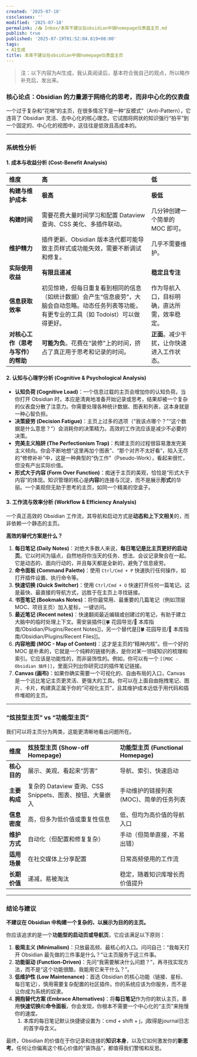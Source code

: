 ```yaml
---
created: '2025-07-18'
cssclasses: ''
modified: '2025-07-18'
permalink: /📥 Inbox/本库不建议在obsidian中搞homepage仪表盘主页.md
publish: true
published: '2025-07-19T01:52:04.819+08:00'
tags:
- AI生成
title: 本库不建议在obsidian中搞homepage仪表盘主页
---
```

> 注：以下内容为AI生成，我认真阅读后，基本符合我自己的观点，所以略作补充后，发出来。

### **核心论点：Obsidian 的力量源于网络化的思考，而非中心化的仪表盘**

一个过于复杂和“花哨”的主页，在很多情况下是一种“反模式”（Anti-Pattern），它违背了 Obsidian 灵活、去中心化的核心理念。它试图将网状的知识强行“拍平”到一个固定的、中心化的视图中，这往往是低效且高成本的。

---

### **系统性分析**

#### **1. 成本与收益分析 (Cost-Benefit Analysis)**

| 维度                  | 高                                                                             | 低                       |
| :------------------ | :---------------------------------------------------------------------------- | :---------------------- |
| **构建与维护成本**         | **极高**                                                                        | **极低**                  |
| **构建时间**            | 需要花费大量时间学习和配置 Dataview 查询、CSS 美化、多插件联动。                                       | 几分钟创建一个简单的 MOC 即可。      |
| **维护精力**            | 插件更新、Obsidian 版本迭代都可能导致主页样式或功能失效，需要不断调试和修复。                                   | 几乎不需要维护。                |
| **实际使用收益**          | **有限且递减**                                                                     | **稳定且专注**               |
| **信息获取效率**          | 初见惊艳，但每日重复看到相同的信息（如统计数据）会产生“信息疲劳”，大脑会自动忽略。动态任务列表等功能，有更专业的工具（如 Todoist）可以做得更好。 | 作为导航入口，目标明确，直达所需，效率稳定。  |
| **对核心工作（思考与写作）的帮助** | **可能为负**。花费在“装修”上的时间，挤占了真正用于思考和记录的时间。                                         | **正面**。减少干扰，让你快速进入工作状态。 |

#### **2. 认知与心理学分析 (Cognitive & Psychological Analysis)**

- **认知负荷 (Cognitive Load)**：一个信息过载的主页会增加你的认知负荷。当你打开 Obsidian 时，本应是清爽地准备开始记录或思考，结果却被一个复杂的仪表盘分散了注意力。你需要处理各种统计数据、图表和列表，这本身就是一种心智负担。
- **决策疲劳 (Decision Fatigue)**：主页上过多的选项（“我该点哪个？”“这个数据是什么意思？”）会消耗你的决策精力。高效的工作流应该是减少不必要的决策。
- **完美主义陷阱 (The Perfectionism Trap)**：构建主页的过程很容易激发完美主义倾向。你会不断地想“这里再加个图表”、“那个对齐不太好看”，陷入无尽的“修修补补”中，这是一种典型的“伪工作”（Pseudo-Work），看起来很忙，但没有产出实际价值。
- **形式大于内容 (Form Over Function)**：痴迷于主页的美观，恰恰是“形式大于内容”的体现。知识管理的核心是**内容**的连接与沉淀，而不是展示**形式**的华丽。一个美观但无助于思考的主页，如同一个精美的空盒子。

#### **3. 工作流与效率分析 (Workflow & Efficiency Analysis)**

一个真正高效的 Obsidian 工作流，其导航和启动方式是**动态和上下文相关**的，而非依赖一个静态的主页。

**高效的替代方案是什么？**

1. **每日笔记 (Daily Notes)**：对绝大多数人来说，**每日笔记是比主页更好的启动页**。它以时间为锚点，自然地将你当天的任务、想法、会议记录聚合在一起。它是动态的、面向行动的，并且每天都是全新的，避免了信息疲劳。
2. **命令面板 (Command Palette)**：使用 `Ctrl/Cmd + P` 快速执行任何操作，如打开插件设置、执行命令等。
3. **快速切换 (Quick Switcher)**：使用 `Ctrl/Cmd + O` 快速打开任何一篇笔记。这是最快、最直接的导航方式，远胜于在主页上寻找链接。
4. **书签笔记 (Bookmaks Notes)**：将你最常用、最重要的几篇笔记（例如顶层 MOC、项目主页）加入星标，一键访问。
5. **最近笔记 (Recent notes)**：快速翻阅最近编辑或创建过的笔记，有助于建立大脑中的临时处理上下文。需安装插件[[🍀 花园导览/🧰 本库指南/Obsidian/Plugins/Recent Notes]]，另一个替代是[[🍀 花园导览/🧰 本库指南/Obsidian/Plugins/Recent Files]]。
6. **内容地图 (MOC - Map of Content)**：这才是主页的“精神内核”。但一个好的 MOC 是朴素的，它就是一个纯粹的链接列表，是你对某一领域知识的梳理和索引。它应该是功能性的，而非装饰性的。例如，你可以有一个 `[[MOC - Obsidian 插件]]`，里面只列出你研究过的插件笔记链接。
7. **Canvas (画布)**：如果你确实需要一个可视化的、自由布局的入口，Canvas 是一个远比笔记主页更灵活、更强大的工具。你可以在上面自由拖拽笔记、图片、卡片，构建真正属于你的“可视化主页”，且其维护成本远低于用代码和插件堆砌的主页。

---

### **“炫技型主页” vs “功能型主页”**

我们可以将主页分为两类，这能更清晰地看出问题所在。

| 维度 | 炫技型主页 (Show-off Homepage) | 功能型主页 (Functional Homepage) |
| :--- | :--- | :--- |
| **核心目的** | 展示、美观、看起来“厉害” | 导航、索引、快速启动 |
| **主要构成** | 复杂的 Dataview 查询、CSS Snippets、图表、按钮、大量嵌入 | 手动维护的链接列表 (MOC)、简单的任务列表 |
| **信息密度** | 高，但多为低价值或重复性信息 | 低，但均为高价值的导航入口 |
| **维护方式** | 自动化（但配置和修复复杂） | 手动（但简单直接，不易出错） |
| **适用场景** | 在社交媒体上分享配置 | 日常高频使用的工作流 |
| **长期价值** | 递减，易被淘汰 | 稳定，随着知识库增长而价值提升 |

---

### **结论与建议**

**不建议在 Obsidian 中构建一个复杂的、以展示为目的的主页。**

你应该追求的是一个**功能型的启动页或导航页**，它应该满足以下原则：

1. **极简主义 (Minimalism)**：只放最高频、最核心的入口。问问自己：“我每天打开 Obsidian 最先做的三件事是什么？”让主页服务于这三件事。
2. **功能驱动 (Function-Driven)**：先问“我需要解决什么问题？”，再寻找实现方法，而不是“这个功能很酷，我能用它来干什么？”。
3. **低维护性 (Low Maintenance)**：首选 Obsidian 的核心功能（链接、星标、每日笔记），慎用需要复杂配置的社区插件。你的系统应该为你服务，而不是让你成为系统的奴隶。
4. **拥抱替代方案 (Embrace Alternatives)**：将**每日笔记**作为你的默认主页，善用**快速切换**和**命令面板**，你会发现，你根本不需要一个中心化的“主页”来拖慢你的速度。
	1. 本库的每日笔记默认快捷键设置为：cmd + shift + j，j取得是journal日志的首字母含义。

最终，Obsidian 的价值在于你记录和连接的**知识本身**，以及它如何激发你的**新思考**。任何让你偏离这个核心价值的“装饰品”，都值得我们警惕和反思。
